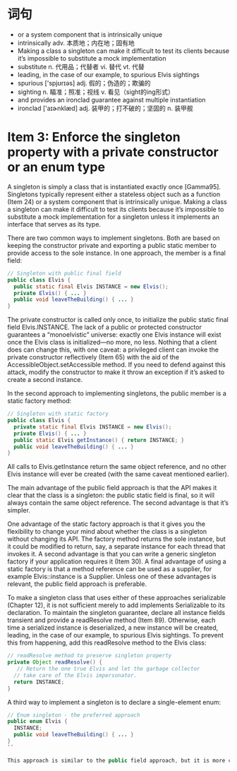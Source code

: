 
# 词句

* or a system component that is intrinsically unique
 * intrinsically adv. 本质地；内在地；固有地
* Making a class a singleton can make it difficult to test its clients because it’s impossible to substitute a mock implementation
 * substitute n. 代用品；代替者 vi. 替代 vt. 代替
* leading, in the case of our example, to spurious Elvis sightings
 * spurious ['spjʊrɪəs] adj. 假的；伪造的；欺骗的
 * sighting n. 瞄准；照准；视线 v. 看见（sight的ing形式）
* and provides an ironclad guarantee against multiple instantiation
 * ironclad ['aɪɚnklæd] adj. 装甲的；打不破的；坚固的 n. 装甲舰

# Item 3: Enforce the singleton property with a private constructor or an enum type

A singleton is simply a class that is instantiated exactly once [Gamma95]. Singletons typically represent either a stateless object such as a function (Item 24) or a system component that is intrinsically unique. Making a class a singleton can make it difficult to test its clients because it’s impossible to substitute a mock implementation for a singleton unless it implements an interface that serves as its type.

There are two common ways to implement singletons. Both are based on keeping the constructor private and exporting a public static member to provide access to the sole instance. In one approach, the member is a final field:

```java
// Singleton with public final field
public class Elvis {
  public static final Elvis INSTANCE = new Elvis();
  private Elvis() { ... }
  public void leaveTheBuilding() { ... }
}
```

The private constructor is called only once, to initialize the public static final field Elvis.INSTANCE. The lack of a public or protected constructor guarantees a “monoelvistic” universe: exactly one Elvis instance will exist once the Elvis class is initialized—no more, no less. Nothing that a client does can change this, with one caveat: a privileged client can invoke the private constructor reflectively (Item 65) with the aid of the AccessibleObject.setAccessible method. If you need to defend against this attack, modify the constructor to make it throw an exception if it’s asked to create a second instance.

In the second approach to implementing singletons, the public member is a static factory method:

```java
// Singleton with static factory
public class Elvis {
  private static final Elvis INSTANCE = new Elvis();
  private Elvis() { ... }
  public static Elvis getInstance() { return INSTANCE; }
  public void leaveTheBuilding() { ... }
}
```

All calls to Elvis.getInstance return the same object reference, and no other Elvis instance will ever be created (with the same caveat mentioned earlier).

The main advantage of the public field approach is that the API makes it clear that the class is a singleton: the public static field is final, so it will always contain the same object reference. The second advantage is that it’s simpler.

One advantage of the static factory approach is that it gives you the flexibility to change your mind about whether the class is a singleton without changing its API. The factory method returns the sole instance, but it could be modified to return, say, a separate instance for each thread that invokes it. A second advantage is that you can write a generic singleton factory if your application requires it (Item 30). A final advantage of using a static factory is that a method reference can be used as a supplier, for example Elvis::instance is a Supplier<Elvis>. Unless one of these advantages is relevant, the public field approach is preferable.

To make a singleton class that uses either of these approaches serializable (Chapter 12), it is not sufficient merely to add implements Serializable to its declaration. To maintain the singleton guarantee, declare all instance fields transient and provide a readResolve method (Item 89). Otherwise, each time a serialized instance is deserialized, a new instance will be created, leading, in the case of our example, to spurious Elvis sightings. To prevent this from happening, add this readResolve method to the Elvis class:

```java
// readResolve method to preserve singleton property
private Object readResolve() {
   // Return the one true Elvis and let the garbage collector
  // take care of the Elvis impersonator.
  return INSTANCE;
}
```

A third way to implement a singleton is to declare a single-element enum:

```java
// Enum singleton - the preferred approach
public enum Elvis {
  INSTANCE;
  public void leaveTheBuilding() { ... }
}
``

This approach is similar to the public field approach, but it is more concise, provides the serialization machinery for free, and provides an ironclad guarantee against multiple instantiation, even in the face of sophisticated serialization or reflection attacks. This approach may feel a bit unnatural, but a single-element enum type is often the best way to implement a singleton. Note that you can’t use this approach if your singleton must extend a superclass other than Enum (though you can declare an enum to implement interfaces).
